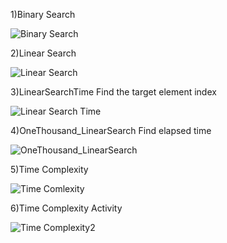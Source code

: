 1)Binary Search

![Binary Search](https://github.com/user-attachments/assets/53401f83-16df-4158-9268-faf348abe1c7)

2)Linear Search

![Linear Search](https://github.com/user-attachments/assets/99be6486-6ef4-46fa-8dcd-827f0dd2d467)

3)LinearSearchTime
	Find the target element index
 
![Linear Search Time](https://github.com/user-attachments/assets/4fd8db05-ee06-4eb2-8a35-4cb66ad032b9)
 
4)OneThousand_LinearSearch
	Find elapsed time

![OneThousand_LinearSearch](https://github.com/user-attachments/assets/c799f216-633f-4205-bb93-35ea04ce54bd)

5)Time Complexity

![Time Comlexity](https://github.com/user-attachments/assets/59c255e4-467d-4142-bdb8-ab5f06f2b1ed)

6)Time Complexity Activity

![Time Complexity2](https://github.com/user-attachments/assets/4adf4cac-47e0-435d-a0b3-bb8e00b479a8)
